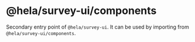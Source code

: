 # @hela/survey-ui/components

Secondary entry point of `@hela/survey-ui`. It can be used by importing from `@hela/survey-ui/components`.
